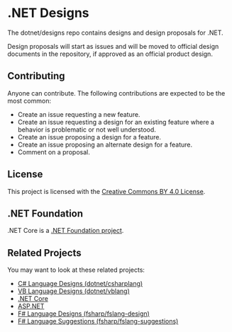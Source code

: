 # .NET Designs

The dotnet/designs repo contains designs and design proposals for .NET. 

Design proposals will start as issues and will be moved to official design documents in the repository, if approved as an official product design.

## Contributing

Anyone can contribute. The following contributions are expected to be the most common:

- Create an issue requesting a new feature.
- Create an issue requesting a design for an existing feature where a behavior is problematic or not well understood.
- Create an issue proposing a design for a feature.
- Create an issue proposing an alternate design for a feature.
- Comment on a proposal.

## License

This project is licensed with the [Creative Commons BY 4.0 License](LICENSE).

## .NET Foundation

.NET Core is a [.NET Foundation project](https://dotnetfoundation.org/projects).

## Related Projects

You may want to look at these related projects:

- [C# Language Designs (dotnet/csharplang)](https://github.com/dotnet/csharplang)
- [VB Language Designs (dotnet/vblang)](https://github.com/dotnet/vblang)
- [.NET Core](https://github.com/dotnet/core)
- [ASP.NET](https://github.com/aspnet)
- [F# Language Designs (fsharp/fslang-design)](https://github.com/fsharp/fslang-design)
- [F# Language Suggestions (fsharp/fslang-suggestions)](https://github.com/fsharp/fslang-suggestions)
